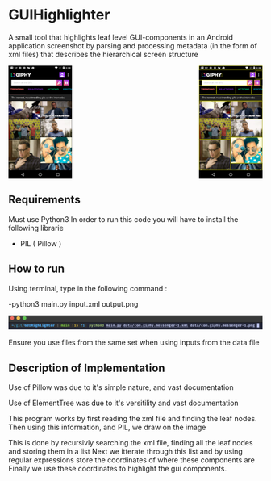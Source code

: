 # GUIHighlighter
A small tool that highlights leaf level GUI-components in an Android application screenshot by parsing and processing metadata (in the form of xml files) that describes the hierarchical screen structure
<div style="display: flex; justify-content: space-between;">
    <img src="before.png" alt="Image 1" width="25%">
    <img src="after.png" alt="Image 2" width="25%">
</div>

## Requirements
Must use Python3 
In order to run this code you will have to install the following librarie
- PIL ( Pillow )

## How to run
Using terminal, type in the following command :


-python3 main.py input.xml output.png


![Example](example.png) 

Ensure you use files from the same set when using inputs from the data file 

## Description of Implementation 
Use of Pillow was due to it's simple nature, and vast documentation 

Use of ElementTree was due to it's versitility and vast documentation


This program works by first reading the xml file and finding the leaf nodes. 
Then using this information, and PIL, we draw on the image


This is done by recursivly searching the xml file, finding all the leaf nodes and storing them in a list 
Next we itterate through this list and by using regular expressions store the coordinates of where these components are 
Finally we use these coordinates to highlight the gui components. 
